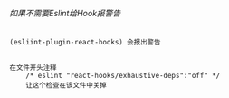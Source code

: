 ###### 如果不需要Eslint给Hook报警告

```react
(esliint-plugin-react-hooks) 会报出警告


在文件开头注释
	/* eslint "react-hooks/exhaustive-deps":"off" */
	让这个检查在该文件中关掉
```



